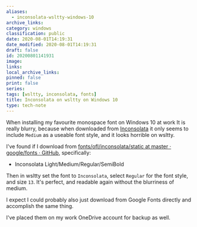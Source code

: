 ```yaml
---
aliases:
  - inconsolata-wsltty-windows-10
archive_links: 
category: windows
classification: public
date: 2020-08-01T14:19:31
date_modified: 2020-08-01T14:19:31
draft: false
id: 20200801141931
image: 
links: 
local_archive_links: 
pinned: false
print: false
series: 
tags: [wsltty, inconsolata, fonts]
title: Inconsolata on wsltty on Windows 10
type: tech-note
---
```


When installing my favourite monospace font on Windows 10 at work It is really blurry, because when downloaded from [Inconsolata](https://www.levien.com/type/myfonts/inconsolata.html) it only seems to include `Medium` as a useable font style, and it looks horrible on wsltty.

I've found if I download from [fonts/ofl/inconsolata/static at master · google/fonts · GitHub](https://github.com/google/fonts/tree/master/ofl/inconsolata/static), specifically:

- Inconsolata Light/Medium/Regular/SemiBold 

Then in wsltty set the font to `Inconsolata`, select `Regular` for the font style, and size `13`. It's perfect, and readable again without the blurriness of medium.

I expect I could probably also just download from Google Fonts directly and accomplish the same thing.

I've placed them on my work OneDrive account for backup as well.